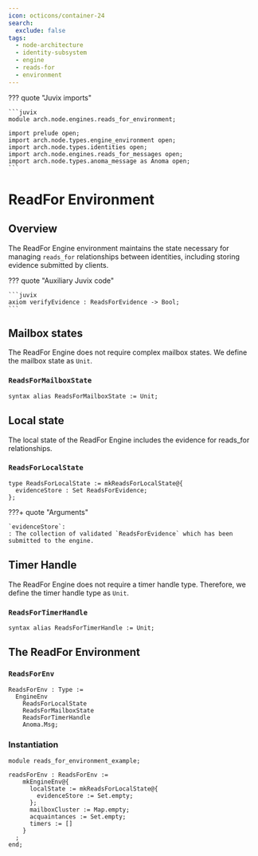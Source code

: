 ```yaml
---
icon: octicons/container-24
search:
  exclude: false
tags:
  - node-architecture
  - identity-subsystem
  - engine
  - reads-for
  - environment
---
```


??? quote "Juvix imports"

    ```juvix
    module arch.node.engines.reads_for_environment;

    import prelude open;
    import arch.node.types.engine_environment open;
    import arch.node.types.identities open;
    import arch.node.engines.reads_for_messages open;
    import arch.node.types.anoma_message as Anoma open;
    ```

# ReadFor Environment

## Overview

The ReadFor Engine environment maintains the state necessary for managing `reads_for` relationships between identities, including storing evidence submitted by clients.

??? quote "Auxiliary Juvix code"

    ```juvix
    axiom verifyEvidence : ReadsForEvidence -> Bool;
    ```

## Mailbox states

The ReadFor Engine does not require complex mailbox states. We define the mailbox state as `Unit`.

### `ReadsForMailboxState`

```juvix
syntax alias ReadsForMailboxState := Unit;
```

## Local state

The local state of the ReadFor Engine includes the evidence for reads_for relationships.

### `ReadsForLocalState`

```juvix
type ReadsForLocalState := mkReadsForLocalState@{
  evidenceStore : Set ReadsForEvidence;
};
```

???+ quote "Arguments"

    `evidenceStore`:
    : The collection of validated `ReadsForEvidence` which has been submitted to the engine.

## Timer Handle

The ReadFor Engine does not require a timer handle type. Therefore, we define the timer handle type as `Unit`.

### `ReadsForTimerHandle`

```juvix
syntax alias ReadsForTimerHandle := Unit;
```

## The ReadFor Environment

### `ReadsForEnv`

```juvix
ReadsForEnv : Type :=
  EngineEnv
    ReadsForLocalState
    ReadsForMailboxState
    ReadsForTimerHandle
    Anoma.Msg;
```

### Instantiation

<!-- --8<-- [start:readsForEnv] -->
```juvix extract-module-statements
module reads_for_environment_example;

readsForEnv : ReadsForEnv :=
    mkEngineEnv@{
      localState := mkReadsForLocalState@{
        evidenceStore := Set.empty;
      };
      mailboxCluster := Map.empty;
      acquaintances := Set.empty;
      timers := []
    }
  ;
end;
```
<!-- --8<-- [end:readsForEnv] -->